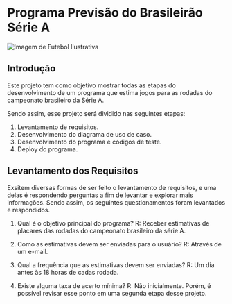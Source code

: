 # Programa Previsão do Brasileirão Série A

![Imagem de Futebol Ilustrativa](img/imagens.png)

## Introdução
Este projeto tem como objetivo mostrar todas as etapas do desenvolvimento de um programa que estima jogos para as rodadas do campeonato brasileiro da Série A.

Sendo assim, esse projeto será dividido nas seguintes etapas:
1. Levantamento de requisitos.
2. Desenvolvimento do diagrama de uso de caso.
3. Desenvolvimento do programa e códigos de teste.
4. Deploy do programa.

## Levantamento dos Requisitos 
Exsitem diversas formas de ser feito o levantamento de requisitos, e uma delas é respondendo perguntas a fim de levantar e explorar mais informações. Sendo assim, os seguintes questionamentos foram levantados e respondidos. 

1. Qual é o objetivo principal do programa?
  R: Receber estimativas de placares das rodadas do campeonato brasileiro da série A.

2. Como as estimativas devem ser enviadas para o usuário?
  R: Através de um e-mail.

3. Qual a frequência que as estimativas devem ser enviadas?
  R: Um dia antes às 18 horas de cadas rodada. 

4. Existe alguma taxa de acerto mínima?
  R: Não inicialmente. Porém, é possível revisar esse ponto em uma segunda etapa desse projeto.


